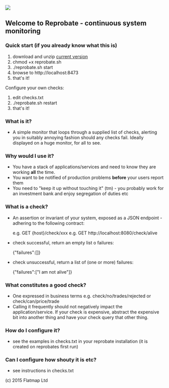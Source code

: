 <a href="https://travis-ci.org/alltonp/reprobate" target="_blank"><img src="https://travis-ci.org/alltonp/reprobate.png?branch=master"></a>

## Welcome to Reprobate - continuous system monitoring

### Quick start (if you already know what this is)
1. download and unzip <a href="https://github.com/alltonp/reprobate/releases/download/current/reprobate.zip">current version</a>
2. chmod +x reprobate.sh
3. ./reprobate.sh start
4. browse to http://localhost:8473
5. that's it!

Configure your own checks:

1. edit checks.txt
2. ./reprobate.sh restart
3. that's it!

### What is it?
- A simple monitor that loops through a supplied list of checks, alerting you in suitably annoying fashion should any checks fail. Ideally displayed on a huge monitor, for all to see.

### Why would I use it?
- You have a stack of applications/services and need to know they are working **all** the time.
- You want to be notified of production problems **before** your users report them
- You need to "keep it up without touching it" (tm) - you probably work for an investment bank and enjoy segregation of duties etc

### What is a check?
- An assertion or invariant of your system, exposed as a JSON endpoint - adhering to the following contract:

	e.g. GET {host}/check/xxx e.g. GET http://localhost:8080/check/alive
	
- check successful, return an empty list o failures:

	{"failures":[]}

- check unsuccessful, return a list of (one or more) failures:

	{"failures":["I am not alive"]}

### What constitutes a good check?
- One expressed in business terms e.g. check/no/trades/rejected or check/can/price/trade
- Calling it frequently should not negatively impact the application/service. If your check is expensive, abstract the expensive bit into another thing and have your check query that other thing.

### How do I configure it?
- see the examples in checks.txt in your reprobate installation (it is created on reprobates first run)

### Can I configure how shouty it is etc?
- see instructions in checks.txt

(c) 2015 Flatmap Ltd
